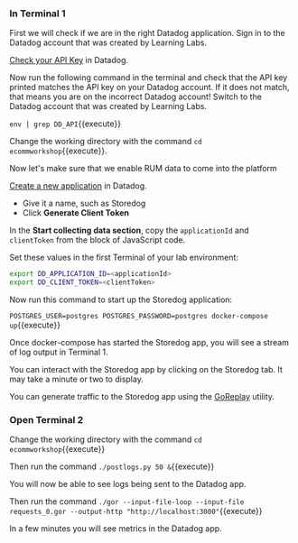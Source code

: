 ### In Terminal 1 

First we will check if we are in the right Datadog application. Sign in to the Datadog account that was created by Learning Labs.

[Check your API Key](https://app.datadoghq.com/account/settings#api) in Datadog.

Now run the following command in the terminal and check that the API key printed matches the API key on your Datadog account. If it does not match, that means you are on the incorrect Datadog account! Switch to the Datadog account that was created by Learning Labs.

`env | grep DD_API`{{execute}}


Change the working directory with the command `cd ecommworkshop`{{execute}}. 

Now let's make sure that we enable RUM data to come into the platform

[Create a new application](https://app.datadoghq.com/rum/list) in Datadog. 
  - Give it a name, such as Storedog
  - Click **Generate Client Token**
  
In the **Start collecting data section**, copy the `applicationId` and `clientToken` from the block of JavaScript code.

Set these values in the first Terminal of your lab environment:
```bash
export DD_APPLICATION_ID=<applicationId>
export DD_CLIENT_TOKEN=<clientToken>
```

Now run this command to start up the Storedog application:

`POSTGRES_USER=postgres POSTGRES_PASSWORD=postgres docker-compose up`{{execute}}

Once docker-compose has started the Storedog app, you will see a stream of log output in Terminal 1.

You can interact with the Storedog app by clicking on the Storedog tab. It may take a minute or two to display.

You can generate traffic to the Storedog app using the [GoReplay](https://github.com/buger/goreplay) utility. 

### Open Terminal 2 

Change the working directory with the command `cd ecommworkshop`{{execute}}

Then run the command `./postlogs.py 50 &`{{execute}}

You will now be able to see logs being sent to the Datadog app.

Then run the command `./gor --input-file-loop --input-file requests_0.gor --output-http "http://localhost:3000"`{{execute}}

In a few minutes you will see metrics in the Datadog app.

